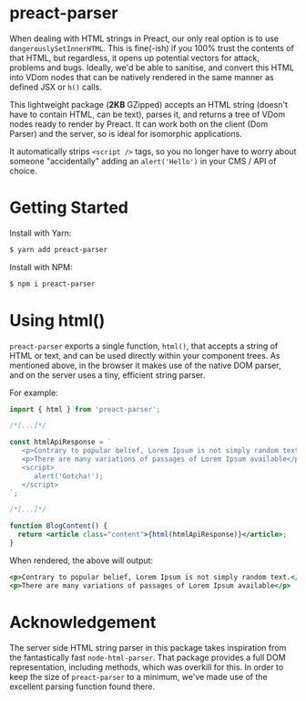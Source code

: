 # preact-parser

When dealing with HTML strings in Preact, our only real option is to use `dangerouslySetInnerHTML`. This is fine(-ish) if you 100% trust the contents of that HTML, but regardless, it opens up potential vectors for attack, problems and bugs. Ideally, we'd be able to sanitise, and convert this HTML into VDom nodes that can be natively rendered in the same manner as defined JSX or `h()` calls.

This lightweight package (**2KB** GZipped) accepts an HTML string (doesn't have to contain HTML, can be text), parses it, and returns a tree of VDom nodes ready to render by Preact. It can work both on the client (Dom Parser) and the server, so is ideal for isomorphic applications.

It automatically strips `<script />` tags, so you no longer have to worry about someone "accidentally" adding an `alert('Hello')` in your CMS / API of choice.

# Getting Started

Install with Yarn:

```bash
$ yarn add preact-parser
```

Install with NPM:

```bash
$ npm i preact-parser
```

# Using html()

`preact-parser` exports a single function, `html()`, that accepts a string of HTML or text, and can be used directly within your component trees. As mentioned above, in the browser it makes use of the native DOM parser, and on the server uses a tiny, efficient string parser.

For example:

```jsx
import { html } from 'preact-parser';

/*[...]*/

const htmlApiResponse = `
   <p>Contrary to popular belief, Lorem Ipsum is not simply random text.</p>
   <p>There are many variations of passages of Lorem Ipsum available</p>
   <script>
      alert('Gotcha!');
   </script>
`;

/*[...]*/

function BlogContent() {
  return <article class="content">{html(htmlApiResponse)}</article>;
}
```

When rendered, the above will output:

```jsx
<p>Contrary to popular belief, Lorem Ipsum is not simply random text.</p>
<p>There are many variations of passages of Lorem Ipsum available</p>
```

# Acknowledgement

The server side HTML string parser in this package takes inspiration from the fantastically fast `node-html-parser`. That package provides a full DOM representation, including methods, which was overkill for this. In order to keep the size of `preact-parser` to a minimum, we've made use of the excellent parsing function found there.
